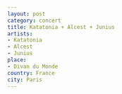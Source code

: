 ```yaml
---
layout: post
category: concert
title: Katatonia + Alcest + Junius
artists: 
- Katatonia
- Alcest
- Junius
place: 
- Divan du Monde
country: France
city: Paris
---
```


